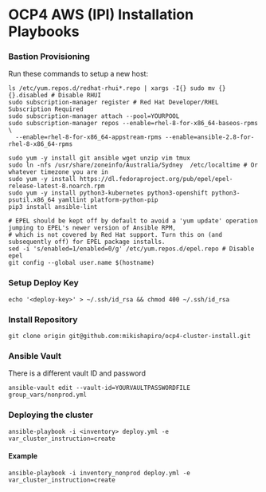 # OCP4 AWS (IPI) Installation Playbooks

### Bastion Provisioning

Run these commands to setup a new host:

```
ls /etc/yum.repos.d/redhat-rhui*.repo | xargs -I{} sudo mv {} {}.disabled # Disable RHUI
sudo subscription-manager register # Red Hat Developer/RHEL Subscription Required
sudo subscription-manager attach --pool=YOURPOOL
sudo subscription-manager repos --enable=rhel-8-for-x86_64-baseos-rpms \
  --enable=rhel-8-for-x86_64-appstream-rpms --enable=ansible-2.8-for-rhel-8-x86_64-rpms 

sudo yum -y install git ansible wget unzip vim tmux
sudo ln -nfs /usr/share/zoneinfo/Australia/Sydney  /etc/localtime # Or whatever timezone you are in
sudo yum -y install https://dl.fedoraproject.org/pub/epel/epel-release-latest-8.noarch.rpm
sudo yum -y install python3-kubernetes python3-openshift python3-psutil.x86_64 yamllint platform-python-pip
pip3 install ansible-lint

# EPEL should be kept off by default to avoid a 'yum update' operation jumping to EPEL's newer version of Ansible RPM,
# which is not covered by Red Hat support. Turn this on (and subsequently off) for EPEL package installs.
sed -i 's/enabled=1/enabled=0/g' /etc/yum.repos.d/epel.repo # Disable epel
git config --global user.name $(hostname)
```

### Setup Deploy Key

```
echo '<deploy-key>' > ~/.ssh/id_rsa && chmod 400 ~/.ssh/id_rsa
```

### Install Repository
```
git clone origin git@github.com:mikishapiro/ocp4-cluster-install.git

```

### Ansible Vault
There is a different vault ID and password
```
ansible-vault edit --vault-id=YOURVAULTPASSWORDFILE group_vars/nonprod.yml
```

### Deploying the cluster
```
ansible-playbook -i <inventory> deploy.yml -e var_cluster_instruction=create 
```
#### Example
```
ansible-playbook -i inventory_nonprod deploy.yml -e var_cluster_instruction=create 
```

